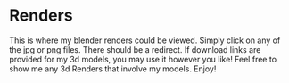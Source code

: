 # Renders
This is where my blender renders could be viewed. 
Simply click on any of the jpg or png files. 
There should be a redirect.
If download links are provided for my 3d models, you may use it however you like! 
Feel free to show me any 3d Renders that involve my models. 
Enjoy!
